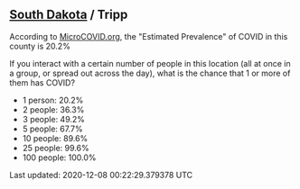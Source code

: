 
## [South Dakota](/united-states/south-dakota) / Tripp

According to [MicroCOVID.org](http://microcovid.org),
the "Estimated Prevalence" of COVID in this county is 20.2%

If you interact with a certain number of people in this location
(all at once in a group, or spread out across the day), what is the chance that
1 or more of them has COVID?

- 1 person: 20.2%
- 2 people: 36.3%
- 3 people: 49.2%
- 5 people: 67.7%
- 10 people: 89.6%
- 25 people: 99.6%
- 100 people: 100.0%

Last updated: 2020-12-08 00:22:29.379378 UTC
